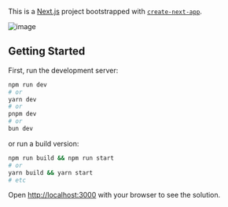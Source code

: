 This is a [Next.js](https://nextjs.org/) project bootstrapped with [`create-next-app`](https://github.com/vercel/next.js/tree/canary/packages/create-next-app).

![image](https://github.com/Spatovaliyski/chatbot/assets/13628124/6e72ec87-fee2-4301-978a-6b584c583bed)

## Getting Started

First, run the development server:

```bash
npm run dev
# or
yarn dev
# or
pnpm dev
# or
bun dev
```

or run a build version:

```bash
npm run build && npm run start
# or
yarn build && yarn start
# etc
```

Open [http://localhost:3000](http://localhost:3000) with your browser to see the solution.


